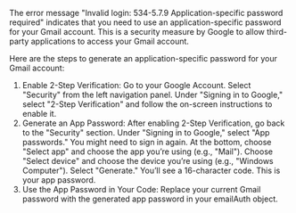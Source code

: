 The error message "Invalid login: 534-5.7.9 Application-specific password required" indicates that you need to use an application-specific password for your Gmail account. This is a security measure by Google to allow third-party applications to access your Gmail account.

Here are the steps to generate an application-specific password for your Gmail account:

1) Enable 2-Step Verification:
    Go to your Google Account.
    Select "Security" from the left navigation panel.
    Under "Signing in to Google," select "2-Step Verification" and follow the on-screen instructions to enable it.
2) Generate an App Password:
    After enabling 2-Step Verification, go back to the "Security" section.
    Under "Signing in to Google," select "App passwords."
    You might need to sign in again.
    At the bottom, choose "Select app" and choose the app you’re using (e.g., "Mail").
    Choose "Select device" and choose the device you’re using (e.g., "Windows Computer").
    Select "Generate."
    You’ll see a 16-character code. This is your app password.
3) Use the App Password in Your Code:
    Replace your current Gmail password with the generated app password in your emailAuth object.